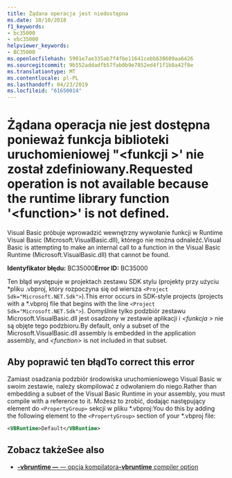 ```yaml
---
title: Żądana operacja jest niedostępna
ms.date: 10/10/2018
f1_keywords:
- bc35000
- vbc35000
helpviewer_keywords:
- BC35000
ms.openlocfilehash: 5901e7ae335ab7f4fbe11641cebb638609aa6426
ms.sourcegitcommit: 9b552addadfb57fab0b9e7852ed4f1f1b8a42f8e
ms.translationtype: MT
ms.contentlocale: pl-PL
ms.lasthandoff: 04/23/2019
ms.locfileid: "61650014"
---
```

# <a name="requested-operation-is-not-available-because-the-runtime-library-function-function-is-not-defined"></a><span data-ttu-id="b87fa-102">Żądana operacja nie jest dostępna ponieważ funkcja biblioteki uruchomieniowej "\<funkcji >' nie został zdefiniowany.</span><span class="sxs-lookup"><span data-stu-id="b87fa-102">Requested operation is not available because the runtime library function '\<function>' is not defined.</span></span>

<span data-ttu-id="b87fa-103">Visual Basic próbuje wprowadzić wewnętrzny wywołanie funkcji w Runtime Visual Basic (Microsoft.VisualBasic.dll), którego nie można odnaleźć.</span><span class="sxs-lookup"><span data-stu-id="b87fa-103">Visual Basic is attempting to make an internal call to a function in the Visual Basic Runtime (Microsoft.VisualBasic.dll) that cannot be found.</span></span>

<span data-ttu-id="b87fa-104">**Identyfikator błędu:** BC35000</span><span class="sxs-lookup"><span data-stu-id="b87fa-104">**Error ID:** BC35000</span></span>

<span data-ttu-id="b87fa-105">Ten błąd występuje w projektach zestawu SDK stylu (projekty przy użyciu \*pliku .vbproj, który rozpoczyna się od wiersza `<Project Sdk="Microsoft.NET.Sdk">`).</span><span class="sxs-lookup"><span data-stu-id="b87fa-105">This error occurs in SDK-style projects (projects with a \*.vbproj file that begins with the line `<Project Sdk="Microsoft.NET.Sdk">`).</span></span> <span data-ttu-id="b87fa-106">Domyślnie tylko podzbiór zestawu Microsoft.VisualBasic.dll jest osadzony w zestawie aplikacji i  *\<funkcja >* nie są objęte tego podzbioru.</span><span class="sxs-lookup"><span data-stu-id="b87fa-106">By default, only a subset of the Microsoft.VisualBasic.dll assembly is embedded in the application assembly, and *\<function>* is not included in that subset.</span></span>

## <a name="to-correct-this-error"></a><span data-ttu-id="b87fa-107">Aby poprawić ten błąd</span><span class="sxs-lookup"><span data-stu-id="b87fa-107">To correct this error</span></span>

<span data-ttu-id="b87fa-108">Zamiast osadzania podzbiór środowiska uruchomieniowego Visual Basic w swoim zestawie, należy skompilować z odwołaniem do niego.</span><span class="sxs-lookup"><span data-stu-id="b87fa-108">Rather than embedding a subset of the Visual Basic Runtime in your assembly, you must compile with a reference to it.</span></span> <span data-ttu-id="b87fa-109">Możesz to zrobić, dodając następujący element do `<PropertyGroup>` sekcji w pliku \*.vbproj:</span><span class="sxs-lookup"><span data-stu-id="b87fa-109">You do this by adding the following element to the `<PropertyGroup>` section of your \*.vbproj file:</span></span>

```xml
<VBRuntime>Default</VBRuntime>
```

## <a name="see-also"></a><span data-ttu-id="b87fa-110">Zobacz także</span><span class="sxs-lookup"><span data-stu-id="b87fa-110">See also</span></span>

- [<span data-ttu-id="b87fa-111">**-vbruntime —** — opcja kompilatora</span><span class="sxs-lookup"><span data-stu-id="b87fa-111">**-vbruntime** compiler option</span></span>](../../reference/command-line-compiler/vbruntime.md)
